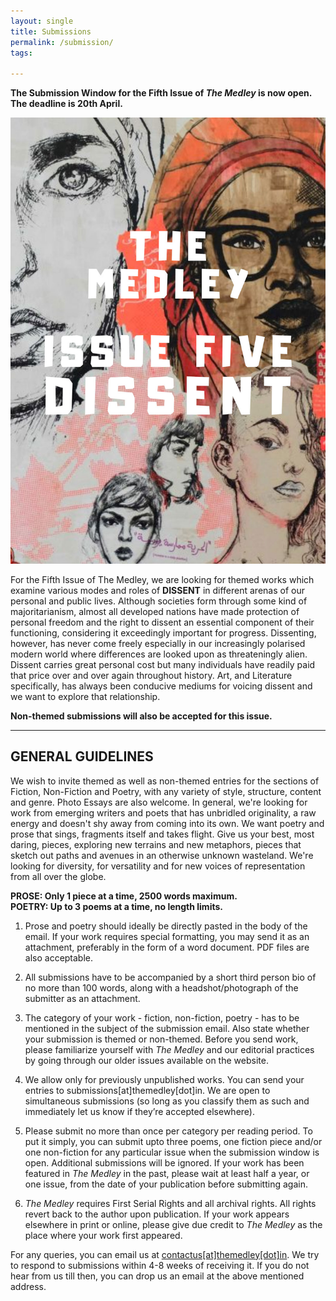 ```yaml
---
layout: single
title: Submissions
permalink: /submission/
tags:

---
```


**The Submission Window for the Fifth Issue of _The Medley_ is now open. The deadline is 20th April.**

![issue five](/assets/img/issue-5.jpg)

For the Fifth Issue of The Medley, we are looking for themed works which examine various modes and roles of **DISSENT** in different arenas of our personal and public lives. Although societies form through some kind of majoritarianism, almost all developed nations have made protection of personal freedom and the right to dissent an essential component of their functioning, considering it exceedingly important for progress. Dissenting, however, has never come freely especially in our increasingly polarised modern world where differences are looked upon as threateningly alien. Dissent carries great personal cost but many individuals have readily paid that price over and over again throughout history. Art, and Literature  specifically, has always been conducive mediums for voicing dissent and we want to explore that relationship.

**Non-themed submissions will also be accepted for this issue.**

<hr>

## GENERAL GUIDELINES

We wish to invite themed as well as non-themed entries for the sections of Fiction, Non-Fiction and Poetry, with any variety of style, structure, content and genre. Photo Essays are also welcome. In general, we're looking for work from emerging writers and poets that has unbridled originality, a raw energy and doesn't shy away from coming into its own. We want poetry and prose that sings, fragments itself and takes flight. Give us your best, most daring, pieces, exploring new terrains and new metaphors, pieces that sketch out paths and avenues in an otherwise unknown wasteland. We're looking for diversity, for versatility and for new voices of representation from all over the globe.

**PROSE: Only 1 piece at a time, 2500 words maximum.**<br>
**POETRY: Up to 3 poems at a time, no length limits.**

1. Prose and poetry should ideally be directly pasted in the body of the email. If your work requires special formatting, you may send it as an attachment, preferably in the form of a word document. PDF files are also acceptable.

2. All submissions have to be accompanied by a short third person bio of no more than 100 words, along with a headshot/photograph of the submitter as an attachment.

3. The category of your work - fiction, non-fiction, poetry - has to be mentioned in the subject of the submission email. Also state whether your submission is themed or non-themed. Before you send work, please familiarize yourself with _The Medley_ and our editorial practices by going through our older issues available on the website.

4. We allow only for previously unpublished works. You can send your entries to submissions[at]themedley[dot]in. We are open to simultaneous submissions (so long as you classify them as such and immediately let us know if they’re accepted elsewhere).

5. Please submit no more than once per category per reading period. To put it simply, you can submit upto three poems, one fiction piece and/or one non-fiction for any particular issue when the submission window is open. Additional submissions will be ignored. If your work has been featured in _The Medley_ in the past, please wait at least half a year, or one issue, from the date of your publication before submitting again.

6. _The Medley_ requires First Serial Rights and all archival rights. All rights revert back to the author upon publication. If your work appears elsewhere in print or online, please give due credit to _The Medley_ as the place where your work first appeared.



For any queries, you can email us at [contactus[at]themedley[dot]in](mailto:contactus@themedley.in). We try to respond to submissions within 4-8 weeks of receiving it. If you do not hear from us till then, you can drop us an email at the above mentioned address.
